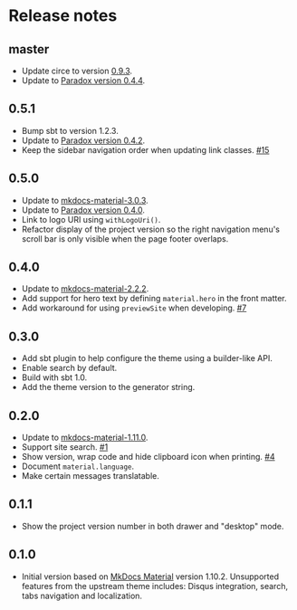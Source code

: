 # Release notes

## master

 - Update circe to version [0.9.3](https://github.com/circe/circe/releases/tag/v0.9.3).
 - Update to [Paradox version 0.4.4].

 [Paradox version 0.4.4]: https://github.com/lightbend/paradox/releases/tag/v0.4.4

## 0.5.1

 - Bump sbt to version 1.2.3.
 - Update to [Paradox version 0.4.2].
 - Keep the sidebar navigation order when updating link classes. [#15]

 [#15]: https://github.com/jonas/paradox-material-theme/issues/15
 [Paradox version 0.4.2]: https://github.com/lightbend/paradox/releases/tag/v0.4.2

## 0.5.0

 - Update to [mkdocs-material-3.0.3].
 - Update to [Paradox version 0.4.0].
 - Link to logo URI using `withLogoUri()`.
 - Refactor display of the project version so the right navigation
   menu's scroll bar is only visible when the page footer overlaps.

 [mkdocs-material-3.0.3]: https://github.com/squidfunk/mkdocs-material/releases/tag/3.0.3
 [Paradox version 0.4.0]: https://github.com/lightbend/paradox/releases/tag/v0.4.0

## 0.4.0

 - Update to [mkdocs-material-2.2.2].
 - Add support for hero text by defining `material.hero` in the front matter.
 - Add workaround for using `previewSite` when developing. [#7]

 [mkdocs-material-2.2.2]: https://github.com/squidfunk/mkdocs-material/releases/tag/2.2.2
 [#7]: https://github.com/jonas/paradox-material-theme/issues/7

## 0.3.0

 - Add sbt plugin to help configure the theme using a builder-like API.
 - Enable search by default.
 - Build with sbt 1.0.
 - Add the theme version to the generator string.

## 0.2.0

 - Update to [mkdocs-material-1.11.0].
 - Support site search. [#1]
 - Show version, wrap code and hide clipboard icon when printing. [#4]
 - Document `material.language`.
 - Make certain messages translatable.

 [mkdocs-material-1.11.0]: https://github.com/squidfunk/mkdocs-material/releases/tag/1.11.0
 [#1]: https://github.com/jonas/paradox-material-theme/issues/1
 [#4]: https://github.com/jonas/paradox-material-theme/issues/4

## 0.1.1

 - Show the project version number in both drawer and "desktop" mode.

## 0.1.0

 - Initial version based on [MkDocs Material] version 1.10.2. Unsupported
   features from the upstream theme includes: Disqus integration, search,
   tabs navigation and localization.

 [MkDocs Material]: https://github.com/squidfunk/mkdocs-material
